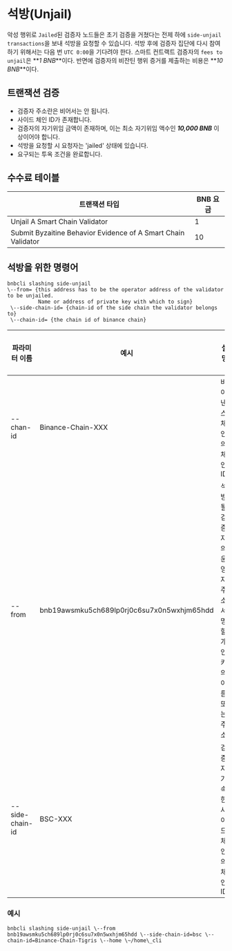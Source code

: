 # 석방(Unjail)

악성 행위로 `Jailed`된 검증자 노드들은 초기 검증을 거쳤다는 전제 하에 `side-unjail transactions`을 보내 석방을 요청할 수 있습니다. 석방 후에 검증자 집단에 다시 참여하기 위해서는 다음 번 `UTC 0:00`을 기다려야 한다. 스마트 컨트랙트 검증자의 `fees to unjail`은 **_1 BNB_**이다. 반면에 검증자의 비잔틴 행위 증거를 제출하는 비용은 **_10 BNB_**이다.

## 트랜잭션 검증
*  검증자 주소란은 비어서는 안 됩니다.
*  사이드 체인 ID가 존재합니다.
*  검증자의 자기위임 금액이 존재하며, 이는 최소 자기위임 액수인 **_10,000 BNB_** 이상이어야 합니다.
*  석방을 요청할 시 요청자는 'jailed' 상태에 있습니다.
*  요구되는 투옥 조건을 완료합니다.


## 수수료 테이블

트랜잭션 타입  | BNB 요금 |
-- | -- |
Unjail A Smart Chain Validator | 1 |
Submit Byzaitine Behavior Evidence of A Smart Chain Validator | 10 |

## 석방을 위한 명령어

```
bnbcli slashing side-unjail 
\--from= {this address has to be the operator address of the validator to be unjailed.
          Name or address of private key with which to sign}
 \--side-chain-id= {chain-id of the side chain the validator belongs to} 
 \--chain-id= {the chain id of binance chain}
```


| **파라미터 이름** | **예시**                                | **설명**                                                 | **필수 여부** |
| ------------------ | ------------------------------------------ | ------------------------------------------------------------ | ------------ |
| --chan-id          | Binance-Chain-XXX                          | 바이낸스 체인의 체인 ID                               | 필수          |
| --from             | bnb19awsmku5ch689lp0rj0c6su7x0n5wxhjm65hdd | 석방될 검증자의 운영자 주소. 서명할 개인키의 이름 또는 주소. | 필수          |
| --side-chain-id    | BSC-XXX                                    | 검증자가 속한 사이드 체인의 체인 ID        | 필수          |


### 예시

```
bnbcli slashing side-unjail \--from bnb19awsmku5ch689lp0rj0c6su7x0n5wxhjm65hdd \--side-chain-id=bsc \--chain-id=Binance-Chain-Tigris \--home \~/home\_cli
```
